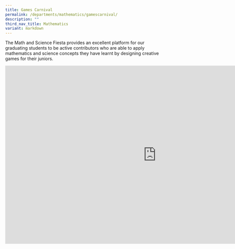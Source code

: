 ```yaml
---
title: Games Carnival
permalink: /departments/mathematics/gamescarnival/
description: ""
third_nav_title: Mathematics
variant: markdown
---
```

The Math and Science Fiesta provides an excellent platform for our graduating students to be active contributors who are able to apply mathematics and science concepts they have learnt by designing creative games for their juniors.

<iframe allowfullscreen="true" height="569" width="960" frameborder="0" src="https://docs.google.com/presentation/d/e/2PACX-1vSd_UUAJ87stfdGuvcozRAL8BhL5a1OI2hTCJsZNfDV4uDV_JlPIewZkEufbJIoD1_TZrAio2VQ9N9q/embed?start=false&amp;loop=false&amp;delayms=10000"></iframe>